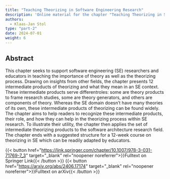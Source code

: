 ```yaml
---
title: "Teaching Theorizing in Software Engineering Research"
description: 'Online material for the chapter "Teaching Theorizing in Software Engineering Research"'
authors:
  - Klaas-Jan Stol
type: "part-2"
date: 2024-07-01
weight: 6
---
```


## Abstract

This chapter seeks to support software engineering (SE) researchers and educators in teaching the importance of theory as well as the theorizing process. Drawing on insights from other fields, the chapter presents 12 intermediate products of theorizing and what they mean in an SE context. These intermediate products serve differentroles: some are theory products to frame research studies, some are theory generators, and others are components of theory. Whereas the SE domain doesn’t have many theories of its own, these intermediate products of theorizing can be found widely. The chapter aims to help readers to recognize these intermediate products, their role, and how they can help in the theorizing process within SE research. To illustrate their utility, the chapter then applies the set of intermediate theorizing products to the software architecture research field. The chapter ends with a suggested structure for a 12-week course on theorizing in SE which can be readily adapted by educators.

{{< button href="https://link.springer.com/chapter/10.1007/978-3-031-71769-7_3" target="_blank" rel="noopener noreferrer">}}Fulltext on Springer Link{{< /button >}} {{< button href="https://arxiv.org/abs/2406.17174" target="_blank" rel="noopener noreferrer">}}Fulltext on arXiv{{< /button >}}
